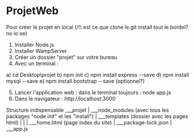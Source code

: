 # ProjetWeb
Pour créer le projet en local (/!\ est ce que clone le git install tout le bordel? no lo se) 

1) Installer Node.js
2) Installer WampServer
3) Créer un dossier "projet" sur votre bureau
4) Avec un terminal : 

a) cd Desktop\projet
b) npm init
c) npm install express --save
d) npm install mysql --save
e) npm install bootstrap --save (optionnel?)

5) Lancer l'application web :
dans le terminal toujours : node app.js
6) Dans le navigateur :
http://localhost:3000
  
Structure indispensable
___projet
|
___node_modules (avec tous les packages "node init" et les "install")
|
___templates (dossier avec les pages html)
|       |
|       ___home.html (page index du site)
|
___package-lock.json
|
___app.js
